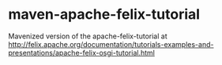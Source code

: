 # maven-apache-felix-tutorial
Mavenized version of the apache-felix-tutorial at http://felix.apache.org/documentation/tutorials-examples-and-presentations/apache-felix-osgi-tutorial.html
